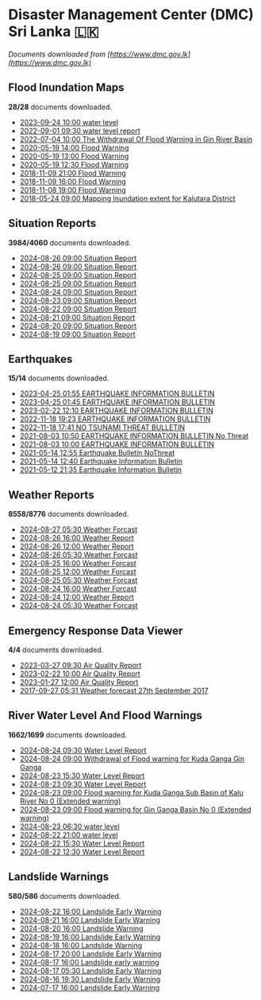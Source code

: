# Disaster Management Center (DMC) Sri Lanka :sri_lanka:

*Documents downloaded from [https://www.dmc.gov.lk](https://www.dmc.gov.lk)*

## Flood Inundation Maps

**28/28** documents downloaded.

* [2023-09-24 10:00 water level](data/flood-inundation-maps/20230924.1000.water-level.pdf)
* [2022-09-01 09:30 water level report](data/flood-inundation-maps/20220901.0930.water-level-report.pdf)
* [2022-07-04 10:00 The Withdrawal Of Flood Warning in Gin River Basin](data/flood-inundation-maps/20220704.1000.the-withdrawal-of-flood-warning-in-gin-river-basin.pdf)
* [2020-05-19 14:00 Flood Warning](data/flood-inundation-maps/20200519.1400.flood-warning.pdf)
* [2020-05-19 13:00 Flood Warning](data/flood-inundation-maps/20200519.1300.flood-warning.pdf)
* [2020-05-19 12:30 Flood Warning](data/flood-inundation-maps/20200519.1230.flood-warning.pdf)
* [2018-11-09 21:00 Flood Warning](data/flood-inundation-maps/20181109.2100.flood-warning.PDF)
* [2018-11-09 16:00 Flood Warning](data/flood-inundation-maps/20181109.1600.flood-warning.PDF)
* [2018-11-08 19:00 Flood Warning](data/flood-inundation-maps/20181108.1900.flood-warning.PDF)
* [2018-05-24 09:00 Mapping Inundation extent for Kalutara District](data/flood-inundation-maps/20180524.0900.mapping-inundation-extent-for-kalutara-district.pdf)

## Situation Reports

**3984/4060** documents downloaded.

* [2024-08-26 09:00 Situation Report](data/situation-reports/20240826.0900.situation-report.pdf)
* [2024-08-26 09:00 Situation Report](data/situation-reports/20240826.0900.situation-report.pdf)
* [2024-08-25 09:00 Situation Report](data/situation-reports/20240825.0900.situation-report.pdf)
* [2024-08-25 09:00 Situation Report](data/situation-reports/20240825.0900.situation-report.pdf)
* [2024-08-24 09:00 Situation Report](data/situation-reports/20240824.0900.situation-report.pdf)
* [2024-08-23 09:00 Situation Report](data/situation-reports/20240823.0900.situation-report.pdf)
* [2024-08-22 09:00 Situation Report](data/situation-reports/20240822.0900.situation-report.pdf)
* [2024-08-21 09:00 Situation Report](data/situation-reports/20240821.0900.situation-report.pdf)
* [2024-08-20 09:00 Situation Report](data/situation-reports/20240820.0900.situation-report.pdf)
* [2024-08-19 09:00 Situation Report](data/situation-reports/20240819.0900.situation-report.pdf)

## Earthquakes

**15/14** documents downloaded.

* [2023-04-25 01:55 EARTHQUAKE INFORMATION BULLETIN](data/earthquakes/20230425.0155.earthquake-information-bulletin.pdf)
* [2023-04-25 01:45 EARTHQUAKE INFORMATION BULLETIN](data/earthquakes/20230425.0145.earthquake-information-bulletin.pdf)
* [2023-02-22 12:10 EARTHQUAKE INFORMATION BULLETIN](data/earthquakes/20230222.1210.earthquake-information-bulletin.pdf)
* [2022-11-18 19:23 EARTHQUAKE INFORMATION BULLETIN](data/earthquakes/20221118.1923.earthquake-information-bulletin.pdf)
* [2022-11-18 17:41 NO TSUNAMI THREAT BULLETIN](data/earthquakes/20221118.1741.no-tsunami-threat-bulletin.pdf)
* [2021-08-03 10:50 EARTHQUAKE INFORMATION BULLETIN No Threat](data/earthquakes/20210803.1050.earthquake-information-bulletin-no-threat.pdf)
* [2021-08-03 10:00 EARTHQUAKE INFORMATION BULLETIN](data/earthquakes/20210803.1000.earthquake-information-bulletin.pdf)
* [2021-05-14 12:55 Earthquake Bulletin NoThreat](data/earthquakes/20210514.1255.earthquake-bulletin-nothreat.pdf)
* [2021-05-14 12:40 Earthquake Information Bulletin](data/earthquakes/20210514.1240.earthquake-information-bulletin.pdf)
* [2021-05-12 21:35 Earthquake Information Bulletin](data/earthquakes/20210512.2135.earthquake-information-bulletin.pdf)

## Weather Reports

**8558/8776** documents downloaded.

* [2024-08-27 05:30 Weather Forcast](data/weather-reports/20240827.0530.weather-forcast.pdf)
* [2024-08-26 16:00 Weather Report](data/weather-reports/20240826.1600.weather-report.pdf)
* [2024-08-26 12:00 Weather Report](data/weather-reports/20240826.1200.weather-report.pdf)
* [2024-08-26 05:30 Weather Forcast](data/weather-reports/20240826.0530.weather-forcast.pdf)
* [2024-08-25 16:00 Weather Forcast](data/weather-reports/20240825.1600.weather-forcast.pdf)
* [2024-08-25 12:00 Weather Forcast](data/weather-reports/20240825.1200.weather-forcast.pdf)
* [2024-08-25 05:30 Weather Forcast](data/weather-reports/20240825.0530.weather-forcast.pdf)
* [2024-08-24 16:00 Weather Forcast](data/weather-reports/20240824.1600.weather-forcast.pdf)
* [2024-08-24 12:00 Weather Report](data/weather-reports/20240824.1200.weather-report.pdf)
* [2024-08-24 05:30 Weather Forcast](data/weather-reports/20240824.0530.weather-forcast.pdf)

## Emergency Response Data Viewer

**4/4** documents downloaded.

* [2023-03-27 09:30 Air Quality Report](data/emergency-response-data-viewer/20230327.0930.air-quality-report.pdf)
* [2023-02-22 10:00 Air Quality Report](data/emergency-response-data-viewer/20230222.1000.air-quality-report.pdf)
* [2023-01-27 12:00 Air Quality Report](data/emergency-response-data-viewer/20230127.1200.air-quality-report.pdf)
* [2017-09-27 05:31 Weather forecast 27th September 2017](data/emergency-response-data-viewer/20170927.0531.weather-forecast-27th-september-2017.pdf)

## River Water Level And Flood Warnings

**1662/1699** documents downloaded.

* [2024-08-24 09:30 Water Level Report](data/river-water-level-and-flood-warnings/20240824.0930.water-level-report.jpg)
* [2024-08-24 09:00 Withdrawal of Flood warning for Kuda Ganga  Gin Ganga](data/river-water-level-and-flood-warnings/20240824.0900.withdrawal-of-flood-warning-for-kuda-ganga-gin-ganga.pdf)
* [2024-08-23 15:30 Water Level Report](data/river-water-level-and-flood-warnings/20240823.1530.water-level-report.jpg)
* [2024-08-23 09:30 Water Level Report](data/river-water-level-and-flood-warnings/20240823.0930.water-level-report.jpg)
* [2024-08-23 09:00 Flood warning for Kuda Ganga Sub Basin of Kalu River  No 0  (Extended warning)](data/river-water-level-and-flood-warnings/20240823.0900.flood-warning-for-kuda-ganga-sub-basin-of-kalu-river-no-0-extended-warning.pdf)
* [2024-08-23 09:00 Flood warning for Gin Ganga Basin  No 0  (Extended warning)](data/river-water-level-and-flood-warnings/20240823.0900.flood-warning-for-gin-ganga-basin-no-0-extended-warning.pdf)
* [2024-08-23 06:30 water level](data/river-water-level-and-flood-warnings/20240823.0630.water-level.jpg)
* [2024-08-22 21:00 water level](data/river-water-level-and-flood-warnings/20240822.2100.water-level.jpg)
* [2024-08-22 15:30 Water Level Report](data/river-water-level-and-flood-warnings/20240822.1530.water-level-report.jpg)
* [2024-08-22 12:30 Water Level Report](data/river-water-level-and-flood-warnings/20240822.1230.water-level-report.jpg)

## Landslide Warnings

**580/586** documents downloaded.

* [2024-08-22 16:00 Landslide Early Warning](data/landslide-warnings/20240822.1600.landslide-early-warning.pdf)
* [2024-08-21 16:00 Landslide Early Warning](data/landslide-warnings/20240821.1600.landslide-early-warning.pdf)
* [2024-08-20 16:00 Landslide Warning](data/landslide-warnings/20240820.1600.landslide-warning.pdf)
* [2024-08-19 16:00 Landslide Early Warning](data/landslide-warnings/20240819.1600.landslide-early-warning.pdf)
* [2024-08-18 16:00 Landslide Warning](data/landslide-warnings/20240818.1600.landslide-warning.pdf)
* [2024-08-17 20:00 Landslide Early Warning](data/landslide-warnings/20240817.2000.landslide-early-warning.pdf)
* [2024-08-17 16:00 Landslide early warning](data/landslide-warnings/20240817.1600.landslide-early-warning.pdf)
* [2024-08-17 05:30 Landslide Early Warning](data/landslide-warnings/20240817.0530.landslide-early-warning.pdf)
* [2024-08-16 19:30 Landslide Early Warning](data/landslide-warnings/20240816.1930.landslide-early-warning.pdf)
* [2024-07-17 16:00 Landslide Early Warning](data/landslide-warnings/20240717.1600.landslide-early-warning.pdf)
